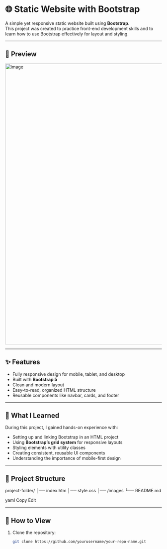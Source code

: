 # 🌐 Static Website with Bootstrap

A simple yet responsive static website built using **Bootstrap**.  
This project was created to practice front-end development skills and to learn how to use Bootstrap effectively for layout and styling.

---

## 📸 Preview

<img width="1882" height="903" alt="image" src="https://github.com/user-attachments/assets/641ac398-fcde-4911-96ee-075241eeea3a" />

---

## ✨ Features
- Fully responsive design for mobile, tablet, and desktop
- Built with **Bootstrap 5**
- Clean and modern layout
- Easy-to-read, organized HTML structure
- Reusable components like navbar, cards, and footer

---

## 🎯 What I Learned
During this project, I gained hands-on experience with:
- Setting up and linking Bootstrap in an HTML project
- Using **Bootstrap’s grid system** for responsive layouts
- Styling elements with utility classes
- Creating consistent, reusable UI components
- Understanding the importance of mobile-first design

---

## 📂 Project Structure
project-folder/
│── index.htm
│── style.css
│── /images
└── README.md

yaml
Copy
Edit

---

## 🚀 How to View
1. Clone the repository:
   ```bash
   git clone https://github.com/yourusername/your-repo-name.git
